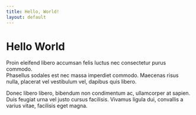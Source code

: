 ```yaml
---
title: Hello, World!
layout: default
---
```


# Hello World

Proin eleifend libero accumsan felis luctus nec consectetur purus commodo.  
Phasellus sodales est nec massa imperdiet commodo. Maecenas risus nulla, placerat vel vestibulum vel, dapibus quis libero.

Donec libero libero, bibendum non condimentum ac, ullamcorper at sapien. Duis feugiat urna vel justo cursus facilisis. Vivamus ligula dui, convallis a  
varius vitae, facilisis eget magna.
